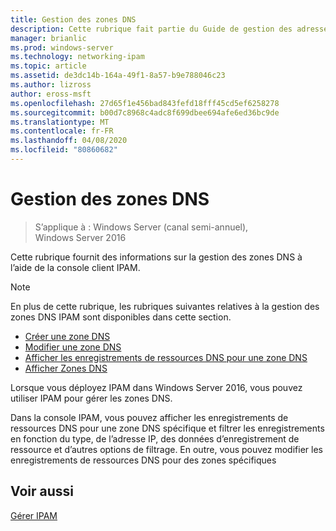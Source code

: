 ```yaml
---
title: Gestion des zones DNS
description: Cette rubrique fait partie du Guide de gestion des adresses IP (IPAM) de Windows Server 2016.
manager: brianlic
ms.prod: windows-server
ms.technology: networking-ipam
ms.topic: article
ms.assetid: de3dc14b-164a-49f1-8a57-b9e788046c23
ms.author: lizross
author: eross-msft
ms.openlocfilehash: 27d65f1e456bad843fefd18fff45cd5ef6258278
ms.sourcegitcommit: b00d7c8968c4adc8f699dbee694afe6ed36bc9de
ms.translationtype: MT
ms.contentlocale: fr-FR
ms.lasthandoff: 04/08/2020
ms.locfileid: "80860682"
---
```

# <a name="dns-zone-management"></a>Gestion des zones DNS

>S’applique à : Windows Server (canal semi-annuel), Windows Server 2016

Cette rubrique fournit des informations sur la gestion des zones DNS à l’aide de la console client IPAM.  
  
> [!NOTE]  
> En plus de cette rubrique, les rubriques suivantes relatives à la gestion des zones DNS IPAM sont disponibles dans cette section.  
>   
> -   [Créer une zone DNS](../../technologies/ipam/Create-a-DNS-Zone.md)  
> -   [Modifier une zone DNS](../../technologies/ipam/Edit-a-DNS-Zone.md)  
> -   [Afficher les enregistrements de ressources DNS pour une zone DNS](../../technologies/ipam/View-DNS-Resource-Records-for-a-DNS-Zone.md)  
> -   [Afficher Zones DNS](../../technologies/ipam/View-DNS-Zones.md)  
  
Lorsque vous déployez IPAM dans Windows Server 2016, vous pouvez utiliser IPAM pour gérer les zones DNS.  
  
Dans la console IPAM, vous pouvez afficher les enregistrements de ressources DNS pour une zone DNS spécifique et filtrer les enregistrements en fonction du type, de l’adresse IP, des données d’enregistrement de ressource et d’autres options de filtrage. En outre, vous pouvez modifier les enregistrements de ressources DNS pour des zones spécifiques  
  
## <a name="see-also"></a>Voir aussi  
[Gérer IPAM](Manage-IPAM.md)  
  


